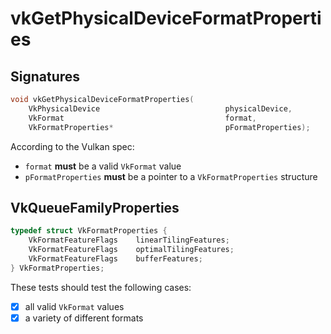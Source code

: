 # vkGetPhysicalDeviceFormatProperties

## Signatures
```c++
void vkGetPhysicalDeviceFormatProperties(
    VkPhysicalDevice                            physicalDevice,
    VkFormat                                    format,
    VkFormatProperties*                         pFormatProperties);
```

According to the Vulkan spec:
- `format` **must** be a valid `VkFormat` value
- `pFormatProperties` **must** be a pointer to a `VkFormatProperties` structure

## VkQueueFamilyProperties
```c++
typedef struct VkFormatProperties {
    VkFormatFeatureFlags    linearTilingFeatures;
    VkFormatFeatureFlags    optimalTilingFeatures;
    VkFormatFeatureFlags    bufferFeatures;
} VkFormatProperties;
```

These tests should test the following cases:
- [x] all valid `VkFormat` values
- [x] a variety of different formats
